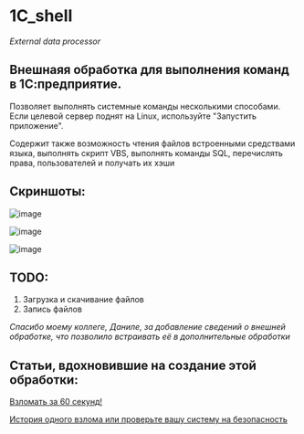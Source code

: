 # 1C_shell
*External data processor*

## Внешнаяя обработка для выполнения команд в 1С:предприятие.
Позволяет выполнять системные команды несколькими способами. Если целевой сервер поднят на Linux, используйте "Запустить приложение".

Содержит также возможность чтения файлов встроенными средствами языка, выполнять скрипт VBS, выполнять команды SQL, перечислять права, пользователей и получать их хэши

## Скриншоты:
![image](https://github.com/Levatein/1C_shell/assets/32447650/21f20aad-1949-4ad0-bd60-6ce32b6ca956)

![image](https://github.com/Levatein/1C_shell/assets/32447650/616fce6f-f830-4d21-97a8-560d0b54007c)

![image](https://github.com/Levatein/1C_shell/assets/32447650/8d010455-c8f0-4586-89b8-6396904a0c22)

## TODO:
1. Загрузка и скачивание файлов
2. Запись файлов

*Спасибо моему коллеге, Даниле, за добавление сведений о внешней обработке, что позволило встраивать её в дополнительные обработки*

## Статьи, вдохновившие на создание этой обработки:
[Взломать за 60 секунд!](https://infostart.ru/1c/articles/1168702/)

[История одного взлома или проверьте вашу систему на безопасность](https://infostart.ru/1c/articles/1748248/)
